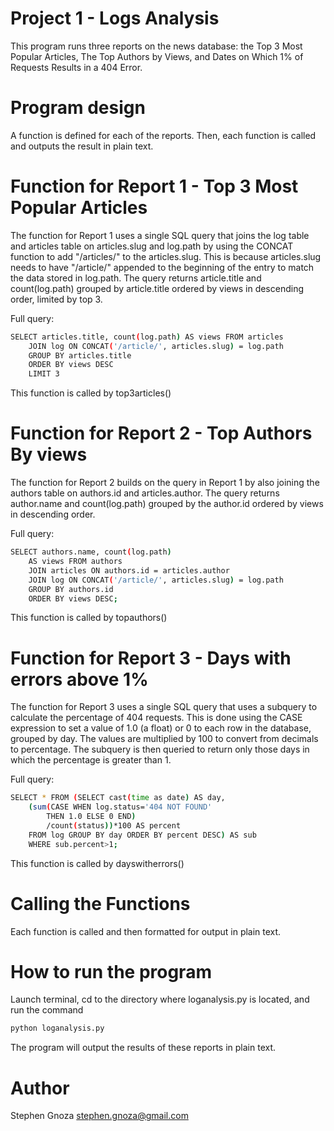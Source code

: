 # Project 1 - Logs Analysis

This program runs three reports on the news database: the Top 3 Most Popular Articles, The Top Authors by Views, and Dates on Which 1% of Requests Results in a 404 Error.

# Program design

A function is defined for each of the reports.  Then, each function is called and outputs the result in plain text.

# Function for Report 1 - Top 3 Most Popular Articles

The function for Report 1 uses a single SQL query that joins the log table and articles table on articles.slug and log.path by using the CONCAT function to add "/articles/" to the articles.slug.  This is because articles.slug needs to have "/article/" appended to the beginning of the entry to match the data stored in log.path.  The query returns article.title and count(log.path) grouped by article.title ordered by views in descending order, limited by top 3.

Full query:

```sh
SELECT articles.title, count(log.path) AS views FROM articles
    JOIN log ON CONCAT('/article/', articles.slug) = log.path
    GROUP BY articles.title
    ORDER BY views DESC
    LIMIT 3
```

This function is called by top3articles()

# Function for Report 2 - Top Authors By views

The function for Report 2 builds on the query in Report 1 by also joining the authors table on authors.id and articles.author.
The query returns author.name and count(log.path) grouped by the author.id ordered by views in descending order.

Full query:

```sh
SELECT authors.name, count(log.path)
    AS views FROM authors
    JOIN articles ON authors.id = articles.author
    JOIN log ON CONCAT('/article/', articles.slug) = log.path
    GROUP BY authors.id
    ORDER BY views DESC;
```

This function is called by topauthors()

# Function for Report 3 - Days with errors above 1%

The function for Report 3 uses a single SQL query that uses a subquery to calculate the percentage of 404 requests.  This is done using the CASE expression to set a value of 1.0 (a float) or 0 to each row in the database, grouped by day.  The values are multiplied by 100 to convert from decimals to percentage.  The subquery is then queried to return only those days in which the percentage is greater than 1.

Full query:
```sh
SELECT * FROM (SELECT cast(time as date) AS day,
    (sum(CASE WHEN log.status='404 NOT FOUND'
        THEN 1.0 ELSE 0 END)
        /count(status))*100 AS percent
    FROM log GROUP BY day ORDER BY percent DESC) AS sub
    WHERE sub.percent>1;
```

This function is called by dayswitherrors()

# Calling the Functions

Each function is called and then formatted for output in plain text.


# How to run the program

Launch terminal, cd to the directory where loganalysis.py is located, and run the command

```sh
python loganalysis.py
```

The program will output the results of these reports in plain text.

# Author

Stephen Gnoza
stephen.gnoza@gmail.com
